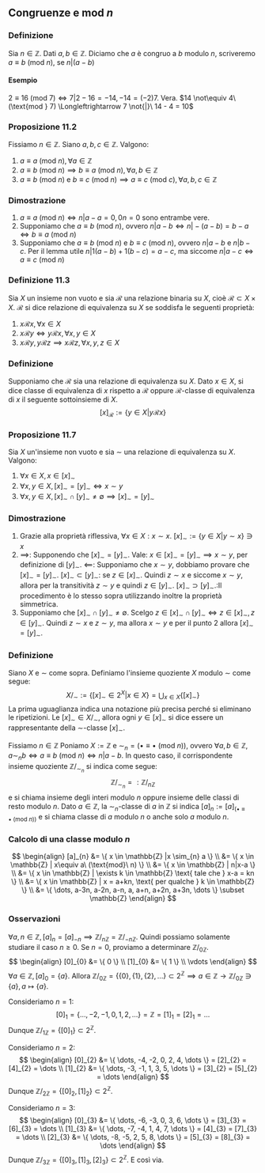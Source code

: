 ## Congruenze e $\text{mod}\ n$
### Definizione
Sia $n \in \mathbb{Z}$. Dati $a,b \in \mathbb{Z}$. Diciamo che $a$ è congruo a $b$ modulo $n$, scriveremo $a \equiv b\  (\text{mod } n)$, se $n|(a - b)$

#### Esempio
$2 \equiv 16\ (\text{mod } 7)\Longleftrightarrow 7|2-16=-14, -14 = (-2)7$. Vera.
$14 \not\equiv 4\ (\text{mod } 7) \Longleftrightarrow 7 \not{|}\  14 - 4 = 10$

### Proposizione 11.2
Fissiamo $n \in \mathbb{Z}$. Siano $a,b,c \in \mathbb{Z}$. Valgono:
1. $a \equiv a\ (\text{mod } n), \forall a \in \mathbb{Z}$
2. $a \equiv b\ (\text{mod}\ n) \implies b \equiv a\ (\text{mod}\ n), \forall a,b \in \mathbb{Z}$
3. $a \equiv b\ (\text{mod}\ n)$ e $b \equiv c\ (\text{mod}\ n) \implies a \equiv c\ (\text{mod}\ c), \forall a,b,c \in \mathbb{Z}$ 

### Dimostrazione
1. $a \equiv a\ (\text{mod}\ n) \Longleftrightarrow n | a - a = 0, 0n = 0$ sono entrambe vere.
2. Supponiamo che $a \equiv b\ (\text{mod}\ n)$, ovvero $n|a-b \Longleftrightarrow n | -(a-b) = b - a \Longleftrightarrow b \equiv a\ (\text{mod}\ n)$
3. Supponiamo che $a \equiv b\  (\text{mod}\ n)$ e $b \equiv c\ (\text{mod}\ n)$, ovvero $n|a-b$ e $n|b - c$. Per il lemma utile $n|1(a-b)+1(b-c) =a-c$, ma siccome $n | a- c \Longleftrightarrow a\equiv c\ (\text{mod}\ n)$ 

### Definizione 11.3
Sia $X$ un insieme non vuoto e sia $\mathcal{R}$ una relazione binaria su $X$, cioè $\mathcal{R} \subset X \times X$. $\mathcal{R}$ si dice relazione di equivalenza su $X$ se soddisfa le seguenti proprietà:
1. $x\mathcal{R}x, \forall x \in X$
2. $x\mathcal{R}y \Longleftrightarrow y\mathcal{R}x, \forall x,y \in X$
3. $x\mathcal{R}y, y\mathcal{R}z \implies x \mathcal{R}z, \forall x,y,z \in X$

### Definizione
Supponiamo che $\mathcal{R}$ sia una relazione di equivalenza su $X$.
Dato $x \in X$, si dice classe di equivalenza di $x$ rispetto a $\mathcal{R}$ oppure $\mathcal{R}$-classe di equivalenza di $x$ il seguente sottoinsieme di $X$.
$$
[x]_{\mathcal{R}} := \{ y \in X | y \mathcal{R} x \}
$$
### Proposizione 11.7
Sia $X$ un'insieme non vuoto e sia $\sim$ una relazione di equivalenza su $X$. Valgono:
1. $\forall x \in X, x \in [x]_{\sim}$
2. $\forall x,y \in X, [x]_{\sim} = [y]_{\sim} \Longleftrightarrow x \sim y$
3. $\forall x,y \in X, [x]_{\sim} \cap [y]_{\sim} \neq \emptyset \implies [x]_{\sim}=[y]_{\sim}$

### Dimostrazione
1. Grazie alla proprietà riflessiva, $\forall x \in X:x \sim x$. $[x]_{\sim} := \{ y \in X | y \sim x \} \ni x$
2. $\implies$: Supponendo che $[x]_{\sim} = [y]_{\sim}$. Vale: $x \in [x]_{\sim} = [y]_{\sim} \implies x \sim y$, per definizione di $[y]_{\sim}$.
	$\impliedby$: Supponiamo che $x \sim y$, dobbiamo provare che $[x]_{\sim} = [y]_{\sim}$.
		$[x]_{\sim} \subset [y]_{\sim}$: se $z \in [x]_{\sim}$. Quindi $z \sim x$ e siccome $x \sim y$, allora per la transitività $z \sim y$ e quindi $z \in[y]_{\sim}$.
		$[x]_{\sim} \supset [y]_{\sim}$.:Il procedimento è lo stesso sopra utilizzando inoltre la proprietà simmetrica.
3. Supponiamo che $[x]_{\sim} \cap [y]_{\sim} \neq \emptyset$. Scelgo $z \in [x]_{\sim} \cap [y]_{\sim} \Longleftrightarrow z \in [x]_{\sim}, z \in [y]_{\sim}$. Quindi $z \sim x$ e $z \sim y$, ma allora $x \sim y$ e per il punto 2 allora $[x]_{\sim} = [y]_{\sim}$.

### Definizione
Siano $X$ e $\sim$ come sopra. Definiamo l'insieme quoziente $X$ modulo $\sim$ come segue:
$$
X\big/_{\sim} := \{ [x]_{\sim} \in 2^{X} | x \in X \} = \bigcup_{x \in X}  \{ [x]_{\sim} \}
$$
La prima uguaglianza indica una notazione più precisa perché si eliminano le ripetizioni.
Le $[x]_{\sim} \in X\big/_{\sim}$, allora ogni $y \in [x]_{\sim}$ si dice essere un rappresentante della $\sim$-classe $[x]_{\sim}$.

Fissiamo $n \in \mathbb{Z}$ Poniamo $X:=\mathbb{Z}$ e $\sim_{n} = (\bullet \equiv \bullet\ (\text{mod}\ n))$, ovvero $\forall a,b \in \mathbb{Z}$, $a \sim_{n} b \Longleftrightarrow a\equiv b\ (\text{mod}\ n) \Longleftrightarrow n| a-b$.
In questo caso, il corrispondente insieme quoziente $\mathbb{Z}\big/_{\sim_{n}}$ si indica come segue:
$$
\mathbb{Z}\big/_{\sim_{n}} =: \mathbb{Z} \big/_{n \mathbb{Z}}
$$
e si chiama insieme degli interi modulo $n$ oppure insieme delle classi di resto modulo $n$.
Dato $a \in \mathbb{Z}$, la $\sim_{n}$-classe di $a$ in $\mathbb{Z}$ si indica $[a]_{n}:=[a]_{(\bullet \equiv \bullet\ (\text{mod}\ n))}$ e si chiama classe di $a$ modulo $n$ o anche solo $a$ modulo $n$.

### Calcolo di una classe modulo $n$
$$
\begin{align}
[a]_{n} &= \{ x \in \mathbb{Z} |x \sim_{n} a \} \\
&=  \{ x \in \mathbb{Z} | x\equiv a\ (\text{mod}\ n) \}  \\
&= \{ x \in \mathbb{Z} | n|x-a \}  \\
&= \{ x \in \mathbb{Z} | \exists k \in \mathbb{Z} \text{ tale che } x-a = kn \} \\
&= \{ x \in \mathbb{Z} | x = a+kn, \text{ per qualche } k \in \mathbb{Z} \} \\
&= \{ \dots, a-3n, a-2n, a-n, a, a+n, a+2n, a+3n, \dots \} \subset \mathbb{Z}
\end{align}
$$
### Osservazioni
$\forall a, n \in \mathbb{Z}, [a]_{n} = [a]_{-n} \implies \mathbb{Z} \big/_{n \mathbb{Z}} = \mathbb{Z} \big/_{-n \mathbb{Z}}$. Quindi possiamo solamente studiare il caso $n\geq 0$.
Se $n = 0$, proviamo a determinare $\mathbb{Z} \big/_{0 \mathbb{Z}}$. 
$$
\begin{align}
[0]_{0} &= \{ 0 \} \\
[1]_{0} &= \{ 1 \} \\
\vdots
\end{align}
$$
$\forall a \in \mathbb{Z}, [a]_{0} = \{ a \}$.
Allora $\mathbb{Z} \big/_{0 \mathbb{Z}} = \{ \{ 0 \}, \{ 1 \}, \{ 2 \}, \dots \} \subset 2^{\mathbb{Z}}\implies a \in \mathbb{Z} \rightarrow \mathbb{Z} \big/_{0 \mathbb{Z}} \ni \{ a \}, a \mapsto \{ a \}$.

Consideriamo $n = 1$:
$$
[0]_{1} = \{ \dots, -2, -1, 0, 1, 2, \dots \} = \mathbb{Z} = [1]_{1} = [2]_{1} = \dots
$$
Dunque $\mathbb{Z} \big/_{1 \mathbb{Z}} = \{ [0]_{1} \} \subset 2^{\mathbb{Z}}$.

Consideriamo $n = 2$:
$$
\begin{align}
[0]_{2} &= \{ \dots, -4, -2, 0, 2, 4, \dots \} = [2]_{2} = [4]_{2} = \dots \\
[1]_{2} &= \{ \dots, -3, -1, 1, 3, 5, \dots \} = [3]_{2} = [5]_{2} = \dots
\end{align}
$$
Dunque $\mathbb{Z} \big/_{2 \mathbb{Z}} = \{ [0]_{2}, [1]_{2} \} \subset 2^{\mathbb{Z}}$.

Consideriamo $n = 3$:
$$
\begin{align}
[0]_{3} &= \{ \dots, -6, -3, 0, 3, 6, \dots \} = [3]_{3} = [6]_{3} = \dots \\
[1]_{3} &= \{ \dots, -7, -4, 1, 4, 7, \dots \} = [4]_{3} = [7]_{3} = \dots \\
[2]_{3} &= \{ \dots, -8, -5, 2, 5, 8, \dots \} = [5]_{3} = [8]_{3} = \dots
\end{align}
$$
Dunque $\mathbb{Z} \big/_{3\mathbb{Z}} = \{ [0]_{3}, [1]_{3}, [2]_{3} \} \subset 2^{\mathbb{Z}}$.
E così via.